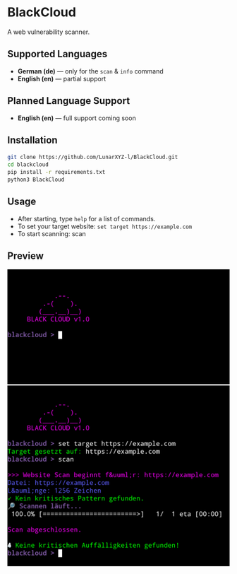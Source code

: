 # BlackCloud
A web vulnerability scanner.

## Supported Languages

- **German (de)** — only for the `scan` & `info` command  
- **English (en)** — partial support

## Planned Language Support

- **English (en)** — full support coming soon

## Installation
``` bash
git clone https://github.com/LunarXYZ-l/BlackCloud.git
cd blackcloud
pip install -r requirements.txt
python3 BlackCloud
```

## Usage

- After starting, type `help` for a list of commands.
- To set your target website:
`set target https://example.com`
- To start scanning:
scan

## Preview

![First screenshot](Screenshot_20250721-221232.png)
![Second screenshot](Screenshot_20250721-221304.png)
